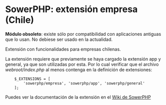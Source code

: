 SowerPHP: extensión empresa (Chile)
===================================

**Módulo obsoleto**: existe sólo por compatibilidad con aplicaciones antiguas
que lo usan. No debiese ser usado en la actualidad.

Extensión con funcionalidades para empresas chilenas.

La extensión requiere que previamente se haya cargado la extensión app y
general, ya que son utilizadas por esta. Por lo cual verificar que el archivo
*webroot/index.php* al menos contenga en la definición de extensiones:

        $_EXTENSIONS = [
            'sowerphp/empresa', 'sowerphp/app', 'sowerphp/general'
        ];

Puedes ver la documentación de la extensión en el
[Wiki de SowerPHP](http://wiki.sowerphp.org/doku.php/extensions/empresa)
